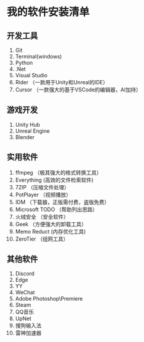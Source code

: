 # 我的软件安装清单

## 开发工具
1. Git
2. Terminal(windows)
3. Python
4. .Net
5. Visual Studio
6. Rider （一款用于Unity和Unreal的IDE）
7. Cursor （一款强大的基于VSCode的编辑器，AI加持）

## 游戏开发
1. Unity Hub
2. Unreal Engine
3. Blender

## 实用软件
1. ffmpeg （极其强大的格式转换工具）
2. Everything (高效的文件检索软件)
3. 7ZIP （压缩文件处理）
4. PotPlayer （视频播放）
5. IDM （下载器，正版需付费，盗版免费）
6. Microsoft TODO （帮助列出思路）
7. 火绒安全 （安全软件）
8. Geek （方便强大的卸载工具）
9. Memo Reduct (内存优化工具)
10. ZeroTier （组网工具）

## 其他软件
1. Discord
2. Edge
3. YY
4. WeChat
5. Adobe Photoshop\Premiere
6. Steam
7. QQ音乐
8. UpNet 
9. 搜狗输入法
10. 雷神加速器
